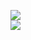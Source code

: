 [![](https://img.shields.io/badge/Made%20With-Github%20Spray-lightgrey.svg?style=for-the-badge&logo=github)](https://github.com/Annihil/github-spray#29578)  
[![](https://i.imgur.com/2DrTn0Z.gif)](https://github.com/Annihil/github-spray)